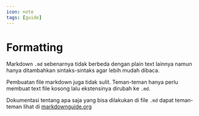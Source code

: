 ```yaml
---
icon: note
tags: [guide]
---
```

# Formatting

Markdown `.md` sebenarnya tidak berbeda dengan plain text lainnya namun hanya ditambahkan sintaks-sintaks agar lebih mudah dibaca.

Pembuatan file markdown juga tidak sulit. Teman-teman hanya perlu membuat text file kosong lalu ekstensinya dirubah ke `.md`.

Dokumentasi tentang apa saja yang bisa dilakukan di file `.md` dapat teman-teman lihat di [markdownguide.org](https://www.markdownguide.org/cheat-sheet/)
